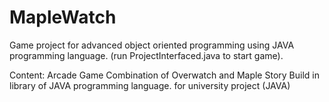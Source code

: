 # MapleWatch
Game project for advanced object oriented programming using JAVA programming language. (run ProjectInterfaced.java to start game).

Content: Arcade Game
         Combination of Overwatch and Maple Story
         Build in library of JAVA programming language.
         for university project (JAVA)
